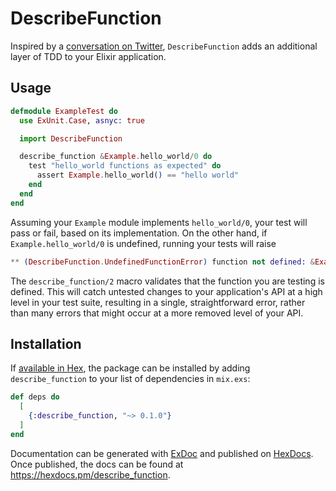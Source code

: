 # DescribeFunction

Inspired by a [conversation on Twitter][twitter], `DescribeFunction` adds an
additional layer of TDD to your Elixir application.

## Usage

```elixir
defmodule ExampleTest do
  use ExUnit.Case, asnyc: true

  import DescribeFunction

  describe_function &Example.hello_world/0 do
    test "hello_world functions as expected" do
      assert Example.hello_world() == "hello world"
    end
  end
end
```

Assuming your `Example` module implements `hello_world/0`, your test will pass
or fail, based on its implementation. On the other hand, if `Example.hello_world/0`
is undefined, running your tests will raise

```elixir
** (DescribeFunction.UndefinedFunctionError) function not defined: &Example.hello_world/0
```

The `describe_function/2` macro validates that the function you are testing is
defined. This will catch untested changes to your application's API at a high
level in your test suite, resulting in a single, straightforward error, rather
than many errors that might occur at a more removed level of your API.

## Installation

If [available in Hex](https://hex.pm/docs/publish), the package can be installed
by adding `describe_function` to your list of dependencies in `mix.exs`:

```elixir
def deps do
  [
    {:describe_function, "~> 0.1.0"}
  ]
end
```

Documentation can be generated with [ExDoc](https://github.com/elixir-lang/ex_doc)
and published on [HexDocs](https://hexdocs.pm). Once published, the docs can
be found at <https://hexdocs.pm/describe_function>.

[twitter]: https://twitter.com/zorn/status/1572788455507374082
